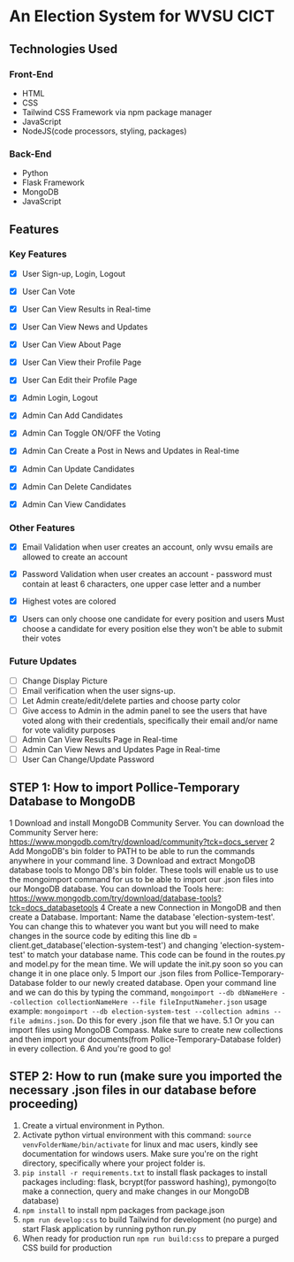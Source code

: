 # An Election System for WVSU CICT 

## Technologies Used

### Front-End
- HTML
- CSS
- Tailwind CSS Framework via npm package manager
- JavaScript
- NodeJS(code processors, styling, packages)

### Back-End
- Python
- Flask Framework
- MongoDB
- JavaScript

## Features

### Key Features
- [x] User Sign-up, Login, Logout
- [x] User Can Vote
- [x] User Can View Results in Real-time
- [x] User Can View News and Updates
- [x] User Can View About Page
- [x] User Can View their Profile Page
- [x] User Can Edit their Profile Page
- [x] Admin Login, Logout
- [x] Admin Can Add Candidates
- [x] Admin Can Toggle ON/OFF the Voting
- [x] Admin Can Create a Post in News and Updates in Real-time
- [x] Admin Can Update Candidates
- [x] Admin Can Delete Candidates
- [x] Admin Can View Candidates


### Other Features
- [x] Email Validation when user creates an account, only wvsu emails are allowed to create an account
- [x] Password Validation when user creates an account - password must contain at least 6 characters, one upper case letter and a number
- [x] Highest votes are colored
- [x] Users can only choose one candidate for every position and users Must choose a candidate for every position else they won't be able to submit their votes


### Future Updates
- [ ] Change Display Picture
- [ ] Email verification when the user signs-up.
- [ ] Let Admin create/edit/delete parties and choose party color
- [ ] Give access to Admin in the admin panel to see the users that have voted along with their credentials, specifically their email and/or name for vote validity purposes
- [ ] Admin Can View Results Page in Real-time
- [ ] Admin Can View News and Updates Page in Real-time
- [ ] User Can Change/Update Password

## STEP 1: How to import Pollice-Temporary Database to MongoDB

1 Download and install MongoDB Community Server. You can download the Community Server here: https://www.mongodb.com/try/download/community?tck=docs_server
2 Add MongoDB's bin folder to PATH to be able to run the commands anywhere in your command line.
3 Download and extract MongoDB database tools to Mongo DB's bin folder. These tools will enable us to use the mongoimport command for us to be able to import our .json files into our MongoDB database. You can download the Tools here: https://www.mongodb.com/try/download/database-tools?tck=docs_databasetools
4 Create a new Connection in MongoDB and then create a Database. Important: Name the database 'election-system-test'. You can change this to whatever you want but you will need to make changes in the source code by editing this line db = client.get_database('election-system-test') and changing 'election-system-test' to match your database name. This code can be found in the routes.py and model.py for the mean time. We will update the init.py soon so you can change it in one place only.
5 Import our .json files from Pollice-Temporary-Database folder to our newly created database. Open your command line and we can do this by typing the command, `mongoimport --db dbNameHere --collection collectionNameHere --file fileInputNameher.json` usage example: `mongoimport --db election-system-test --collection admins --file admins.json`. Do this for every .json file that we have.
5.1 Or you can import files using MongoDB Compass. Make sure to create new collections and then import your documents(from Pollice-Temporary-Database folder) in every collection.
6 And you're good to go!

## STEP 2: How to run (make sure you imported the necessary .json files in our database before proceeding)

1. Create a virtual environment in Python.
2. Activate python virtual environment with this command: `source venvFolderName/bin/activate` for linux and mac users, kindly see documentation for windows users. Make sure you're on the right directory, specifically where your project folder is.
3. `pip install -r requirements.txt` to install flask packages to install packages including: flask, bcrypt(for password hashing), pymongo(to make a connection, query and make changes in our MongoDB database)
5. `npm install` to install npm packages from package.json
6. `npm run develop:css` to build Tailwind for development (no purge) and start Flask application by running python run.py
7. When ready for production run `npm run build:css` to prepare a purged CSS build for production

